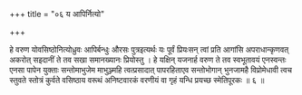 +++
title = "०६ य आपिर्नित्यो"

+++

हे वरुण योवसिष्ठोनित्योध्रुवः आपिर्बन्धुः औरसः पुत्रइत्यर्थः यः पूर्वं प्रियःसन् त्वां प्रति आगांसि अपराधान्कृणवत् अकरोत् सइदानीं ते तव सखा समानख्यानः प्रियोस्तु । हे यक्षिन् यजनार्ह वरुण ते तव स्वभूतावयं एनस्वन्तः एनसा पापेन युक्ताः सन्तोमाभुजेम माभुञ्ज्महि त्वत्प्रसादात् पापरहिताएव सन्तोभोगान् भुनजामहै विप्रोमेधावी त्वच स्तुवते स्तोत्रं कुर्वते वसिष्ठाय वरूथं अनिष्टवारकं वरणीयं वा गृहं यन्धि प्रयच्छ स्मेतिपूरकः ॥ ६ ॥